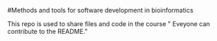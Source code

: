 #Methods and tools for software development in bioinformatics

This repo is used to share files and code in the course
" Eveyone can contribute to the README." 
